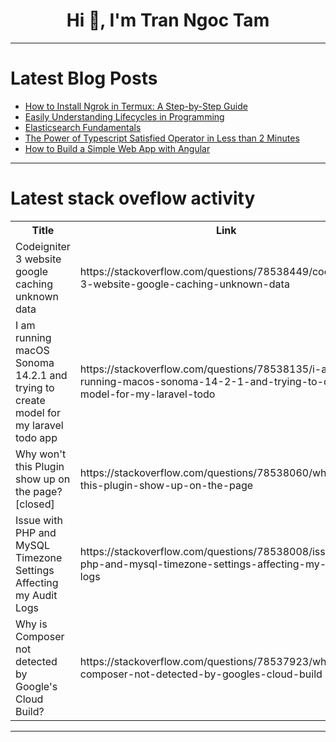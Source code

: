 <h1 align="center">Hi 👋, I'm Tran Ngoc Tam</h1>

---

# Latest Blog Posts 
<!-- BLOG-POST-LIST:START -->
- [How to Install Ngrok in Termux: A Step-by-Step Guide](https://dev.to/fazilchengapra/how-to-install-ngrok-in-termux-a-step-by-step-guide-4dnk)
- [Easily Understanding Lifecycles in Programming](https://dev.to/claudye/easily-understanding-lifecycles-in-programming-3k6m)
- [Elasticsearch Fundamentals](https://dev.to/chaira/elasticsearch-fundamentals-151j)
- [The Power of Typescript Satisfied Operator in Less than 2 Minutes](https://dev.to/whoisarjen/the-power-of-typescript-satisfied-operator-in-less-than-2-minutes-208a)
- [How to Build a Simple Web App with Angular](https://dev.to/ulyana_mykhailiv_82896052/how-to-build-a-simple-web-app-with-angular-2jcn)
<!-- BLOG-POST-LIST:END -->

---

# Latest stack oveflow activity
<table>
  <tr><th>Title</th><th>Link</th></tr>
  <!-- STACKOVERFLOW:START --><tr><td>Codeigniter 3 website google caching unknown data</td><td>https://stackoverflow.com/questions/78538449/codeigniter-3-website-google-caching-unknown-data</td></tr><tr><td>I am running macOS Sonoma 14.2.1 and trying to create model for my laravel todo app</td><td>https://stackoverflow.com/questions/78538135/i-am-running-macos-sonoma-14-2-1-and-trying-to-create-model-for-my-laravel-todo</td></tr><tr><td>Why won&#39;t this Plugin show up on the page? [closed]</td><td>https://stackoverflow.com/questions/78538060/why-wont-this-plugin-show-up-on-the-page</td></tr><tr><td>Issue with PHP and MySQL Timezone Settings Affecting my Audit Logs</td><td>https://stackoverflow.com/questions/78538008/issue-with-php-and-mysql-timezone-settings-affecting-my-audit-logs</td></tr><tr><td>Why is Composer not detected by Google&#39;s Cloud Build?</td><td>https://stackoverflow.com/questions/78537923/why-is-composer-not-detected-by-googles-cloud-build</td></tr><!-- STACKOVERFLOW:END -->
</table>

---


